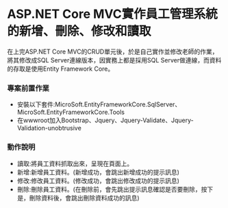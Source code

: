 # ASP.NET Core MVC實作員工管理系統的新增、刪除、修改和讀取
在上完ASP.NET Core MVC的CRUD單元後，於是自己實作並修改老師的作業，將其修改成SQL Server連線版本，因實務上都是採用SQL Server做連線，而資料的存取是使用Entity Framework Core。

### 專案前置作業
- 安裝以下套件:MicroSoft.EntityFrameworkCore.SqlServer、MicroSoft.EntityFrameworkCore.Tools
- 在wwwroot加入Bootstrap、Jquery、Jquery-Validate、Jquery-Validation-unobtrusive

### 動作說明
* 讀取:將員工資料抓取出來，呈現在頁面上。
* 新增:新增員工資料。(新增成功，會跳出新增成功的提示訊息)
* 修改:修改員工資料。(修改成功，會跳出修改成功的提示訊息)
* 刪除:刪除員工資料。(在刪除前，會先跳出提示訊息確認是否要刪除，按下是，刪除資料後，會跳出刪除資料成功的訊息)


